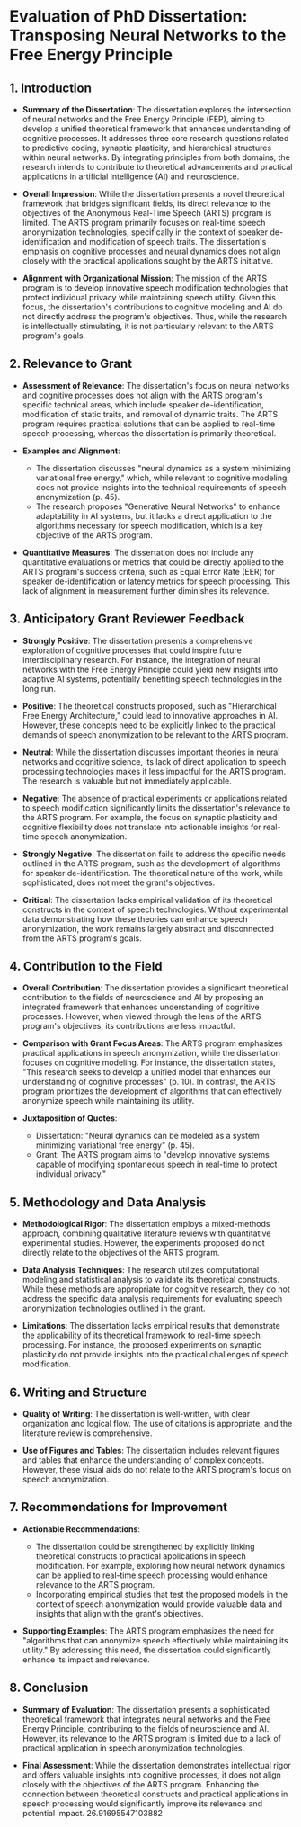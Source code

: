 # Evaluation of PhD Dissertation: Transposing Neural Networks to the Free Energy Principle

## 1. Introduction

- **Summary of the Dissertation**: The dissertation explores the intersection of neural networks and the Free Energy Principle (FEP), aiming to develop a unified theoretical framework that enhances understanding of cognitive processes. It addresses three core research questions related to predictive coding, synaptic plasticity, and hierarchical structures within neural networks. By integrating principles from both domains, the research intends to contribute to theoretical advancements and practical applications in artificial intelligence (AI) and neuroscience.

- **Overall Impression**: While the dissertation presents a novel theoretical framework that bridges significant fields, its direct relevance to the objectives of the Anonymous Real-Time Speech (ARTS) program is limited. The ARTS program primarily focuses on real-time speech anonymization technologies, specifically in the context of speaker de-identification and modification of speech traits. The dissertation's emphasis on cognitive processes and neural dynamics does not align closely with the practical applications sought by the ARTS initiative.

- **Alignment with Organizational Mission**: The mission of the ARTS program is to develop innovative speech modification technologies that protect individual privacy while maintaining speech utility. Given this focus, the dissertation's contributions to cognitive modeling and AI do not directly address the program's objectives. Thus, while the research is intellectually stimulating, it is not particularly relevant to the ARTS program's goals.

## 2. Relevance to Grant

- **Assessment of Relevance**: The dissertation's focus on neural networks and cognitive processes does not align with the ARTS program's specific technical areas, which include speaker de-identification, modification of static traits, and removal of dynamic traits. The ARTS program requires practical solutions that can be applied to real-time speech processing, whereas the dissertation is primarily theoretical.

- **Examples and Alignment**: 
  - The dissertation discusses "neural dynamics as a system minimizing variational free energy," which, while relevant to cognitive modeling, does not provide insights into the technical requirements of speech anonymization (p. 45).
  - The research proposes "Generative Neural Networks" to enhance adaptability in AI systems, but it lacks a direct application to the algorithms necessary for speech modification, which is a key objective of the ARTS program.

- **Quantitative Measures**: The dissertation does not include any quantitative evaluations or metrics that could be directly applied to the ARTS program's success criteria, such as Equal Error Rate (EER) for speaker de-identification or latency metrics for speech processing. This lack of alignment in measurement further diminishes its relevance.

## 3. Anticipatory Grant Reviewer Feedback

- **Strongly Positive**: The dissertation presents a comprehensive exploration of cognitive processes that could inspire future interdisciplinary research. For instance, the integration of neural networks with the Free Energy Principle could yield new insights into adaptive AI systems, potentially benefiting speech technologies in the long run.

- **Positive**: The theoretical constructs proposed, such as "Hierarchical Free Energy Architecture," could lead to innovative approaches in AI. However, these concepts need to be explicitly linked to the practical demands of speech anonymization to be relevant to the ARTS program.

- **Neutral**: While the dissertation discusses important theories in neural networks and cognitive science, its lack of direct application to speech processing technologies makes it less impactful for the ARTS program. The research is valuable but not immediately applicable.

- **Negative**: The absence of practical experiments or applications related to speech modification significantly limits the dissertation's relevance to the ARTS program. For example, the focus on synaptic plasticity and cognitive flexibility does not translate into actionable insights for real-time speech anonymization.

- **Strongly Negative**: The dissertation fails to address the specific needs outlined in the ARTS program, such as the development of algorithms for speaker de-identification. The theoretical nature of the work, while sophisticated, does not meet the grant's objectives.

- **Critical**: The dissertation lacks empirical validation of its theoretical constructs in the context of speech technologies. Without experimental data demonstrating how these theories can enhance speech anonymization, the work remains largely abstract and disconnected from the ARTS program's goals.

## 4. Contribution to the Field

- **Overall Contribution**: The dissertation provides a significant theoretical contribution to the fields of neuroscience and AI by proposing an integrated framework that enhances understanding of cognitive processes. However, when viewed through the lens of the ARTS program's objectives, its contributions are less impactful.

- **Comparison with Grant Focus Areas**: The ARTS program emphasizes practical applications in speech anonymization, while the dissertation focuses on cognitive modeling. For instance, the dissertation states, "This research seeks to develop a unified model that enhances our understanding of cognitive processes" (p. 10). In contrast, the ARTS program prioritizes the development of algorithms that can effectively anonymize speech while maintaining its utility.

- **Juxtaposition of Quotes**: 
  - Dissertation: "Neural dynamics can be modeled as a system minimizing variational free energy" (p. 45).
  - Grant: The ARTS program aims to "develop innovative systems capable of modifying spontaneous speech in real-time to protect individual privacy."

## 5. Methodology and Data Analysis

- **Methodological Rigor**: The dissertation employs a mixed-methods approach, combining qualitative literature reviews with quantitative experimental studies. However, the experiments proposed do not directly relate to the objectives of the ARTS program.

- **Data Analysis Techniques**: The research utilizes computational modeling and statistical analysis to validate its theoretical constructs. While these methods are appropriate for cognitive research, they do not address the specific data analysis requirements for evaluating speech anonymization technologies outlined in the grant.

- **Limitations**: The dissertation lacks empirical results that demonstrate the applicability of its theoretical framework to real-time speech processing. For instance, the proposed experiments on synaptic plasticity do not provide insights into the practical challenges of speech modification.

## 6. Writing and Structure

- **Quality of Writing**: The dissertation is well-written, with clear organization and logical flow. The use of citations is appropriate, and the literature review is comprehensive.

- **Use of Figures and Tables**: The dissertation includes relevant figures and tables that enhance the understanding of complex concepts. However, these visual aids do not relate to the ARTS program's focus on speech anonymization.

## 7. Recommendations for Improvement

- **Actionable Recommendations**: 
  - The dissertation could be strengthened by explicitly linking theoretical constructs to practical applications in speech modification. For example, exploring how neural network dynamics can be applied to real-time speech processing would enhance relevance to the ARTS program.
  - Incorporating empirical studies that test the proposed models in the context of speech anonymization would provide valuable data and insights that align with the grant's objectives.

- **Supporting Examples**: The ARTS program emphasizes the need for "algorithms that can anonymize speech effectively while maintaining its utility." By addressing this need, the dissertation could significantly enhance its impact and relevance.

## 8. Conclusion

- **Summary of Evaluation**: The dissertation presents a sophisticated theoretical framework that integrates neural networks and the Free Energy Principle, contributing to the fields of neuroscience and AI. However, its relevance to the ARTS program is limited due to a lack of practical application in speech anonymization technologies.

- **Final Assessment**: While the dissertation demonstrates intellectual rigor and offers valuable insights into cognitive processes, it does not align closely with the objectives of the ARTS program. Enhancing the connection between theoretical constructs and practical applications in speech processing would significantly improve its relevance and potential impact. 26.91695547103882
